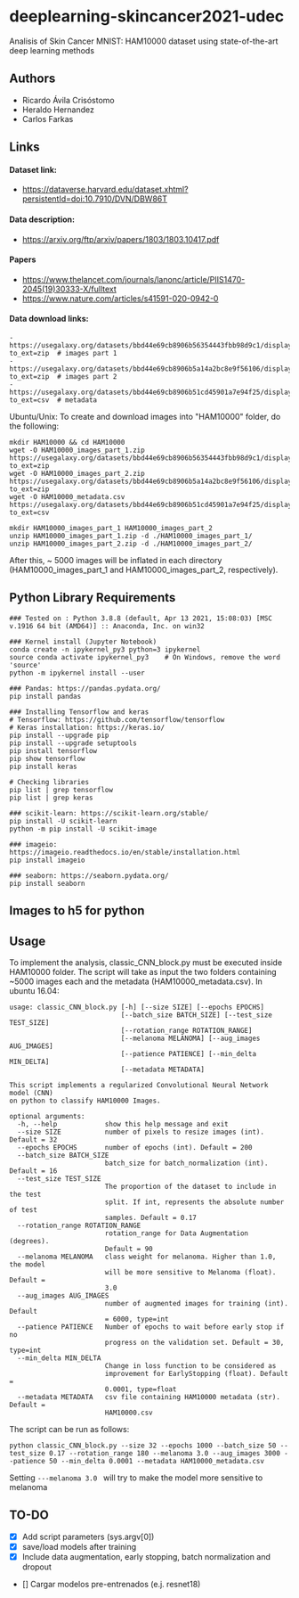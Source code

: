 # deeplearning-skincancer2021-udec
Analisis of Skin Cancer MNIST: HAM10000 dataset using state-of-the-art deep learning methods

## Authors
- Ricardo Ávila Crisóstomo
- Heraldo Hernandez
- Carlos Farkas

## Links

#### Dataset link:
- https://dataverse.harvard.edu/dataset.xhtml?persistentId=doi:10.7910/DVN/DBW86T
#### Data description: 
- https://arxiv.org/ftp/arxiv/papers/1803/1803.10417.pdf

#### Papers
- https://www.thelancet.com/journals/lanonc/article/PIIS1470-2045(19)30333-X/fulltext
- https://www.nature.com/articles/s41591-020-0942-0

#### Data download links:
```
- https://usegalaxy.org/datasets/bbd44e69cb8906b56354443fbb98d9c1/display?to_ext=zip  # images part 1
- https://usegalaxy.org/datasets/bbd44e69cb8906b5a14a2bc8e9f56106/display?to_ext=zip  # images part 2
- https://usegalaxy.org/datasets/bbd44e69cb8906b51cd45901a7e94f25/display?to_ext=csv  # metadata
```
Ubuntu/Unix: To create and download images into "HAM10000" folder, do the following:
```
mkdir HAM10000 && cd HAM10000
wget -O HAM10000_images_part_1.zip https://usegalaxy.org/datasets/bbd44e69cb8906b56354443fbb98d9c1/display?to_ext=zip
wget -O HAM10000_images_part_2.zip https://usegalaxy.org/datasets/bbd44e69cb8906b5a14a2bc8e9f56106/display?to_ext=zip
wget -O HAM10000_metadata.csv https://usegalaxy.org/datasets/bbd44e69cb8906b51cd45901a7e94f25/display?to_ext=csv

mkdir HAM10000_images_part_1 HAM10000_images_part_2
unzip HAM10000_images_part_1.zip -d ./HAM10000_images_part_1/
unzip HAM10000_images_part_2.zip -d ./HAM10000_images_part_2/
```
After this, ~ 5000 images will be inflated in each directory (HAM10000_images_part_1 and HAM10000_images_part_2, respectively). 

## Python Library Requirements
```
### Tested on : Python 3.8.8 (default, Apr 13 2021, 15:08:03) [MSC v.1916 64 bit (AMD64)] :: Anaconda, Inc. on win32

### Kernel install (Jupyter Notebook)
conda create -n ipykernel_py3 python=3 ipykernel
source conda activate ipykernel_py3    # On Windows, remove the word 'source'
python -m ipykernel install --user

### Pandas: https://pandas.pydata.org/
pip install pandas

### Installing Tensorflow and keras
# Tensorflow: https://github.com/tensorflow/tensorflow
# Keras installation: https://keras.io/
pip install --upgrade pip
pip install --upgrade setuptools
pip install tensorflow
pip show tensorflow
pip install keras

# Checking libraries
pip list | grep tensorflow
pip list | grep keras

### scikit-learn: https://scikit-learn.org/stable/
pip install -U scikit-learn
python -m pip install -U scikit-image

### imageio: https://imageio.readthedocs.io/en/stable/installation.html
pip install imageio

### seaborn: https://seaborn.pydata.org/
pip install seaborn
```
## Images to h5 for python

## Usage
To implement the analysis, classic_CNN_block.py must be executed inside HAM10000 folder. The script will take as input the two folders containing ~5000 images each and the metadata (HAM10000_metadata.csv). In ubuntu 16.04: 

```
usage: classic_CNN_block.py [-h] [--size SIZE] [--epochs EPOCHS]
                            [--batch_size BATCH_SIZE] [--test_size TEST_SIZE]
                            [--rotation_range ROTATION_RANGE]
                            [--melanoma MELANOMA] [--aug_images AUG_IMAGES]
                            [--patience PATIENCE] [--min_delta MIN_DELTA]
                            [--metadata METADATA]

This script implements a regularized Convolutional Neural Network model (CNN)
on python to classify HAM10000 Images.

optional arguments:
  -h, --help            show this help message and exit
  --size SIZE           number of pixels to resize images (int). Default = 32
  --epochs EPOCHS       number of epochs (int). Default = 200
  --batch_size BATCH_SIZE
                        batch_size for batch_normalization (int). Default = 16
  --test_size TEST_SIZE
                        The proportion of the dataset to include in the test
                        split. If int, represents the absolute number of test
                        samples. Default = 0.17
  --rotation_range ROTATION_RANGE
                        rotation_range for Data Augmentation (degrees).
                        Default = 90
  --melanoma MELANOMA   class weight for melanoma. Higher than 1.0, the model
                        will be more sensitive to Melanoma (float). Default =
                        3.0
  --aug_images AUG_IMAGES
                        number of augmented images for training (int). Default
                        = 6000, type=int
  --patience PATIENCE   Number of epochs to wait before early stop if no
                        progress on the validation set. Default = 30, type=int
  --min_delta MIN_DELTA
                        Change in loss function to be considered as
                        improvement for EarlyStopping (float). Default =
                        0.0001, type=float
  --metadata METADATA   csv file containing HAM10000 metadata (str). Default =
                        HAM10000.csv
```
The script can be run as follows: 

```
python classic_CNN_block.py --size 32 --epochs 1000 --batch_size 50 --test_size 0.17 --rotation_range 180 --melanoma 3.0 --aug_images 3000 --patience 50 --min_delta 0.0001 --metadata HAM10000_metadata.csv
```
Setting  ```---melanoma 3.0 ```  will try to make the model more sensitive to melanoma

## TO-DO
- [x] Add script parameters (sys.argv[0]) 
- [x] save/load models after training
- [x] Include data augmentation, early stopping, batch normalization and dropout
- [] Cargar modelos pre-entrenados (e.j. resnet18)
